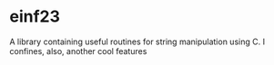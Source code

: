 # einf23
A library containing useful routines for string manipulation using C. I confines, also, another cool features
